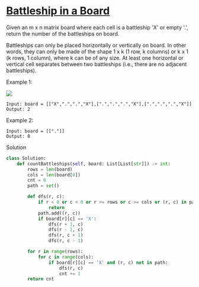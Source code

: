 # [Battleship in a Board](https://leetcode.com/problems/battleships-in-a-board/description/)

Given an m x n matrix board where each cell is a battleship 'X' or empty '.', return the number of the battleships on 
board.

Battleships can only be placed horizontally or vertically on board. In other words, they can only be made of the shape 
1 x k (1 row, k columns) or k x 1 (k rows, 1 column), where k can be of any size. At least one horizontal or vertical 
cell separates between two battleships (i.e., there are no adjacent battleships).

Example 1:

![](https://assets.leetcode.com/uploads/2021/04/10/battelship-grid.jpg)

```
Input: board = [["X",".",".","X"],[".",".",".","X"],[".",".",".","X"]]
Output: 2
```
Example 2:
```
Input: board = [["."]]
Output: 0
```
Solution
```python
class Solution:
    def countBattleships(self, board: List[List[str]]) -> int:
        rows = len(board)
        cols = len(board[0])
        cnt = 0
        path = set()

        def dfs(r, c):
            if r < 0 or c < 0 or r >= rows or c >= cols or (r, c) in path:
                return
            path.add((r, c))
            if board[r][c] == 'X':
                dfs(r + 1, c)
                dfs(r - 1, c)
                dfs(r, c + 1)
                dfs(r, c - 1)

        for r in range(rows):
            for c in range(cols):
                if board[r][c] == 'X' and (r, c) not in path:
                    dfs(r, c)
                    cnt += 1
        return cnt
```
